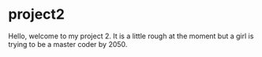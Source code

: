 # project2
Hello, welcome to my project 2.
It is a little rough at the moment but a girl is trying to be a master coder by 2050.
